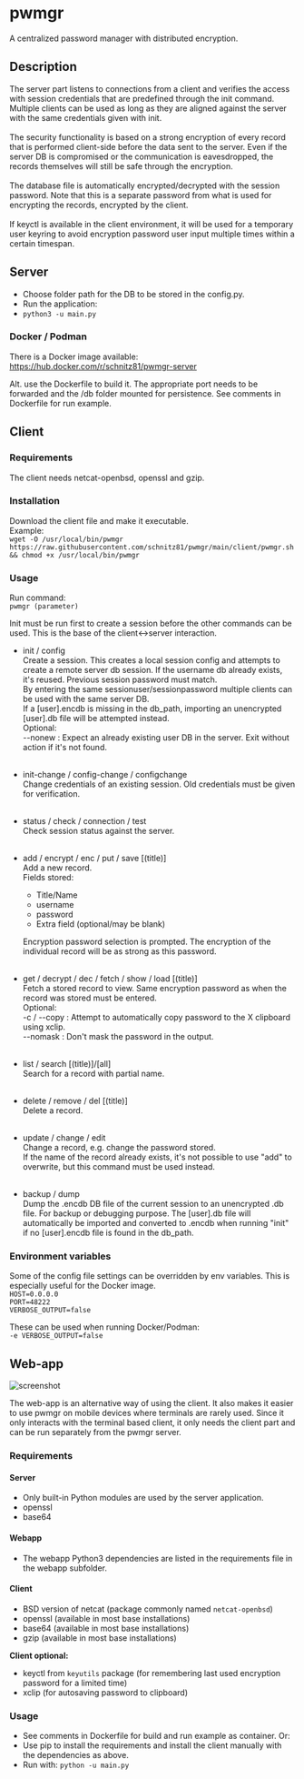 # pwmgr
A centralized password manager with distributed encryption.

## Description
The server part listens to connections from a client and verifies the access with session credentials that are predefined through the init command. Multiple clients can be used as long as they are aligned against the server with the same credentials given with init.
<br><br>The security functionality is based on a strong encryption of every record that is performed client-side before the data sent to the server. Even if the server DB is compromised or the communication is eavesdropped, the records themselves will still be safe through the encryption.
<br><br>The database file is automatically encrypted/decrypted with the session password. Note that this is a separate password from what is used for encrypting the records, encrypted by the client.
<br><br>If keyctl is available in the client environment, it will be used for a temporary user keyring to avoid encryption password user input multiple times within a certain timespan.

## Server
- Choose folder path for the DB to be stored in the config.py.
- Run the application: 
- ```python3 -u main.py```

### Docker / Podman

There is a Docker image available:
https://hub.docker.com/r/schnitz81/pwmgr-server

Alt. use the Dockerfile to build it. The appropriate port needs to be forwarded and the /db folder mounted for persistence. See comments in Dockerfile for run example.


## Client

### Requirements

The client needs netcat-openbsd, openssl and gzip. 

### Installation
Download the client file and make it executable.<br>
Example:<br>
```wget -O /usr/local/bin/pwmgr https://raw.githubusercontent.com/schnitz81/pwmgr/main/client/pwmgr.sh && chmod +x /usr/local/bin/pwmgr```

### Usage

Run command:<br> 
```pwmgr (parameter)```

Init must be run first to create a session before the other commands can be used. This is the base of the client<->server interaction. 

- init / config<br>
  Create a session. This creates a local session config and attempts to create a remote server db session. If the username db already exists, it's reused. Previous session password must match.<br>
  By entering the same sessionuser/sessionpassword  multiple clients can be used with the same server DB.<br>
  If a [user].encdb is missing in the db_path, importing an unencrypted [user].db file will be attempted instead.<br>
  Optional:<br>
  --nonew  : Expect an already existing user DB in the server. Exit without
  action if it's not found.<br><br>
- init-change / config-change / configchange<br>
  Change credentials of an existing session. Old credentials must be given for verification.<br><br>
- status / check / connection / test<br>
  Check session status against the server.<br><br>
- add / encrypt / enc / put / save [(title)]<br>
  Add a new record.<br>
  Fields stored:<br>
  - Title/Name
  - username
  - password
  - Extra field (optional/may be blank)

  Encryption password selection is prompted. The encryption of the individual record will be as strong as this password.<br><br>
- get / decrypt / dec / fetch / show / load [(title)]<br>
  Fetch a stored record to view. Same encryption password as when the record was stored must be entered.<br>
  Optional:<br>
  -c / --copy  : Attempt to automatically copy password to the X clipboard
  using xclip.<br>
  --nomask  : Don't mask the password in the output.<br><br>

- list / search [(title)]/[all]<br>
  Search for a record with partial name.<br><br>
- delete / remove / del [(title)]<br>
  Delete a record.<br><br>
- update / change / edit<br>
  Change a record, e.g. change the password stored.<br>
  If the name of the record already exists, it's not possible to use "add" to overwrite, but this command must be used instead.<br><br>
- backup / dump<br>
  Dump the .encdb DB file of the current session to an unencrypted .db file.
  For backup or debugging purpose. The [user].db file will automatically be
  imported and converted to .encdb when running "init" if no [user].encdb file
  is found in the db_path.

### Environment variables

Some of the config file settings can be overridden by env variables. This is especially useful for the Docker image.<br>
```HOST=0.0.0.0```<br>
```PORT=48222```<br>
```VERBOSE_OUTPUT=false```<br>

These can be used when running Docker/Podman:<br>
```-e VERBOSE_OUTPUT=false```<br>

## Web-app

![screenshot](webapp/images/screenshot.png)

The web-app is an alternative way of using the client. It also makes it easier to use pwmgr on mobile devices where terminals are rarely used.
Since it only interacts with the terminal based client, it only needs the client part and can be run separately from the pwmgr server. 

### Requirements

#### Server
- Only built-in Python modules are used by the server application.
- openssl
- base64

#### Webapp
- The webapp Python3 dependencies are listed in the requirements file in the webapp subfolder.

#### Client
- BSD version of netcat (package commonly named `netcat-openbsd`)
- openssl (available in most base installations)
- base64 (available in most base installations)
- gzip (available in most base installations)

<b>Client optional:</b>
- keyctl from `keyutils` package (for remembering last used encryption password for a limited time)
- xclip (for autosaving password to clipboard)

### Usage

- See comments in Dockerfile for build and run example as container. Or:<br>
- Use pip to install the requirements and install the client manually with the dependencies as above.
- Run with: ```python -u main.py```<br>

